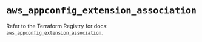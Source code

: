 # `aws_appconfig_extension_association`

Refer to the Terraform Registry for docs: [`aws_appconfig_extension_association`](https://registry.terraform.io/providers/hashicorp/aws/5.75.0/docs/resources/appconfig_extension_association).
